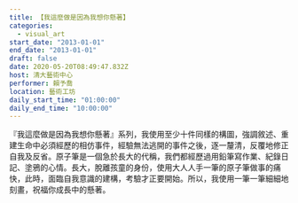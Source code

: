 ```yaml
---
title: 【我這麼做是因為我想你懸著】
categories:
  - visual_art
start_date: "2013-01-01"
end_date: "2013-01-01"
draft: false
date: 2020-05-20T08:49:47.832Z
host: 清大藝術中心
performer: 賴予喬
location: 藝術工坊
daily_start_time: "01:00:00"
daily_end_time: "10:00:00"
---
```


『我這麼做是因為我想你懸著』系列，我使用至少十件同樣的構圖，強調敘述、重建生命中必須經歷的相仿事件，經驗無法逃開的事件之後，逐一釐清，反覆地修正自我及反省。原子筆是一個急於長大的代稱，我們都經歷過用鉛筆寫作業、紀錄日記、塗鴉的心情。長大，脫離孩童的身份，使用大人人手一筆的原子筆做事的痛快，此時，面臨自我意識的建構，考驗才正要開始。所以，我使用一筆一筆細細地刻畫，祝福你成長中的懸著。 